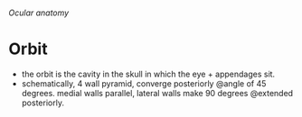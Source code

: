 ###### Ocular anatomy

# Orbit
- the orbit is the cavity in the skull in which the eye + appendages sit.
- schematically, 4 wall pyramid, converge posteriorly @angle of 45 degrees. medial walls parallel, lateral walls make 90 degrees @extended posteriorly. 
